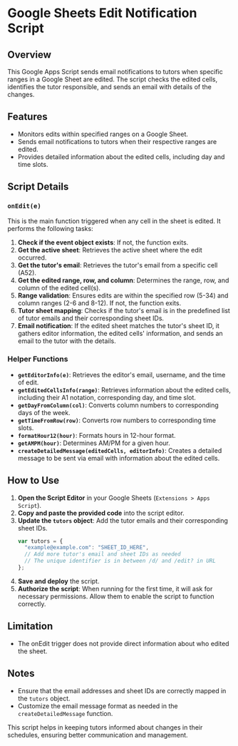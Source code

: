 # Google Sheets Edit Notification Script

## Overview

This Google Apps Script sends email notifications to tutors when specific ranges in a Google Sheet are edited. The script checks the edited cells, identifies the tutor responsible, and sends an email with details of the changes.

## Features

- Monitors edits within specified ranges on a Google Sheet.
- Sends email notifications to tutors when their respective ranges are edited.
- Provides detailed information about the edited cells, including day and time slots.

## Script Details

### `onEdit(e)`

This is the main function triggered when any cell in the sheet is edited. It performs the following tasks:

1. **Check if the event object exists**: If not, the function exits.
2. **Get the active sheet**: Retrieves the active sheet where the edit occurred.
3. **Get the tutor's email**: Retrieves the tutor's email from a specific cell (A52).
4. **Get the edited range, row, and column**: Determines the range, row, and column of the edited cell(s).
5. **Range validation**: Ensures edits are within the specified row (5-34) and column ranges (2-6 and 8-12). If not, the function exits.
6. **Tutor sheet mapping**: Checks if the tutor's email is in the predefined list of tutor emails and their corresponding sheet IDs.
7. **Email notification**: If the edited sheet matches the tutor's sheet ID, it gathers editor information, the edited cells' information, and sends an email to the tutor with the details.

### Helper Functions

- **`getEditorInfo(e)`**: Retrieves the editor's email, username, and the time of edit.
- **`getEditedCellsInfo(range)`**: Retrieves information about the edited cells, including their A1 notation, corresponding day, and time slot.
- **`getDayFromColumn(col)`**: Converts column numbers to corresponding days of the week.
- **`getTimeFromRow(row)`**: Converts row numbers to corresponding time slots.
- **`formatHour12(hour)`**: Formats hours in 12-hour format.
- **`getAMPM(hour)`**: Determines AM/PM for a given hour.
- **`createDetailedMessage(editedCells, editorInfo)`**: Creates a detailed message to be sent via email with information about the edited cells.

## How to Use

1. **Open the Script Editor** in your Google Sheets (`Extensions > Apps Script`).
2. **Copy and paste the provided code** into the script editor.
3. **Update the `tutors` object**: Add the tutor emails and their corresponding sheet IDs.
   ```javascript
   var tutors = {
     "example@example.com": "SHEET_ID_HERE",
     // Add more tutor's email and sheet IDs as needed
     // The unique identifier is in between /d/ and /edit? in URL
   };
   ```
4. **Save and deploy** the script.
5. **Authorize the script**: When running for the first time, it will ask for necessary permissions. Allow them to enable the script to function correctly.

## Limitation
- The onEdit trigger does not provide direct information about who edited the sheet.

## Notes

- Ensure that the email addresses and sheet IDs are correctly mapped in the `tutors` object.
- Customize the email message format as needed in the `createDetailedMessage` function.

This script helps in keeping tutors informed about changes in their schedules, ensuring better communication and management.
